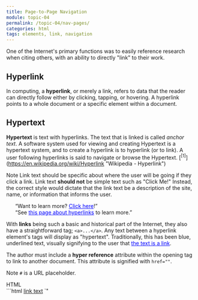 ```yaml
---
title: Page-to-Page Navigation
module: topic-04
permalink: /topic-04/nav-pages/
categories: html
tags: elements, link, navigation
---
```


<div class="divider-heading"></div>

One of the Internet's primary functions was to easily reference research when citing others, with an ability to directly "link" to their work.


## Hyperlink
In computing, a **hyperlink**, or merely a link, refers to data that the reader can directly follow either by clicking, tapping, or hovering. A hyperlink points to a whole document or a specific element within a document.


## Hypertext
**Hypertext** is text with hyperlinks. The text that is linked is called _anchor text_. A software system used for viewing and creating Hypertext is a hypertext system, and to create a hyperlink is to hyperlink (or to link). A user following hyperlinks is said to navigate or browse the Hypertext. [<sup>\[1]</sup>](https://en.wikipedia.org/wiki/Hyperlink "Wikipedia - Hyperlink")

<span class= "label label-info">Note</span> Link text should be specific about where the user will be going if they click a link. Link text **should not** be simple text such as "Click Me!" Instead, the correct style would dictate that the link text be a description of the site, name, or information that informs the user.

<ul style="list-style-type: none">
  <li class="icon-con">“Want to learn more? <a href="#" style="color: blue; text-decoration: underline">Click here</a>!”</li>
  <li class="icon-pro">“See <a href="#" style="color: blue; text-decoration: underline">this page about hyperlinks</a> to learn more.”</li>
</ul>


<div class="divider-heading"></div>

With **links** being such a basic and historical part of the Internet, they also have a straightforward tag; `<a>...</a>`. Any text between a hyperlink element's tags will display as "hypertext". Traditionally, this has been blue, underlined text, visually signifying to the user that <a href="#" style="color: blue; text-decoration: underline">the text is a link</a>.

The author must include a **hyper reference** attribute within the opening tag to link to another document. This attribute is signified with `href=""`.

<span class="label label-info">Note</span> `#` is a URL placeholder.


<div id="code-heading">HTML</div>
```html
<a href="#">link text</a>
`"


<div class="external-embed">
  <p data-height="400" data-theme-id="30567" data-slug-hash="aLWJpd" data-default-tab="html,result" data-user="Media-Ed-Online" data-pen-title="HTML Links (No Target)" class="codepen"></p>
</div>

